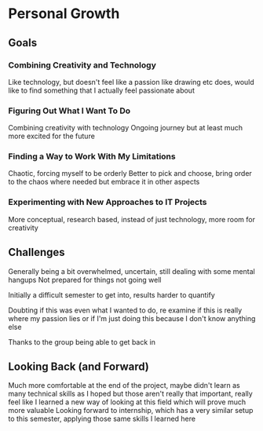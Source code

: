 # Personal Growth

## Goals

### Combining Creativity and Technology
Like technology, but doesn't feel like a passion like drawing etc does, would like to find something that I actually feel passionate about

### Figuring Out What I Want To Do
Combining creativity with technology
Ongoing journey but at least much more excited for the future

### Finding a Way to Work With My Limitations
Chaotic, forcing myself to be orderly
Better to pick and choose, bring order to the chaos where needed but embrace it in other aspects

### Experimenting with New Approaches to IT Projects
More conceptual, research based, instead of just technology, more room for creativity

## Challenges

Generally being a bit overwhelmed, uncertain, still dealing with some mental hangups
  Not prepared for things not going well
  
Initially a difficult semester to get into, results harder to quantify
  
Doubting if this was even what I wanted to do, re examine if this is really where my passion lies or if I'm just doing this because I don't know anything else

Thanks to the group being able to get back in

## Looking Back (and Forward)

Much more comfortable at the end of the project, maybe didn't learn as many technical skills as I hoped but those aren't really that important, really feel like I learned a new way of looking at this field which will prove much more valuable
Looking forward to internship, which has a very similar setup to this semester, applying those same skills I learned here
